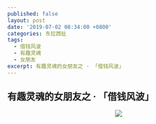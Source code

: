 ```yaml
---
published: false
layout: post
date: '2019-07-02 08:34:00 +0800'
categories: 东拉西扯
tags:
  - 借钱风波
  - 有趣灵魂
  - 女朋友
excerpt: 有趣灵魂的女朋友之 · 「借钱风波」
---
```


## 有趣灵魂的女朋友之 · 「借钱风波」


<div align="center"><img src="https://www.bobinsun.cn/assets/images/girlfriend.jpeg"/></div>